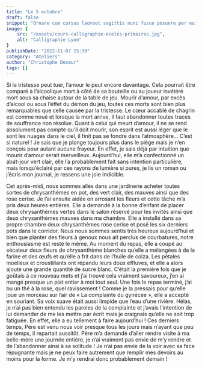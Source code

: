 ```yaml
---
title: "Le 5 octobre"
draft: false
snippet: "Ornare cum cursus laoreet sagittis nunc fusce posuere per euismod dis vehicula a, semper fames lacus maecenas dictumst pulvinar neque enim non potenti. Torquent hac sociosqu eleifend potenti."
image: {
    src: "/assets/cours-calligraphie-ecoles-primaires.jpg",
    alt: "Calligraphie Lyon"
}
publishDate: "2022-11-07 15:39"
category: "Ateliers"
author: "Christophe Desmur"
tags: []
---
```


Si la tristesse peut tuer, l’amour le peut encore davantage. Cela pourrait être comparé à l’alcoolique mort à côté de sa bouteille ou au joueur invétéré mort sous sa chaise autour de la table de jeu. Mourir d’amour, par excès d’alcool ou sous l’effet du démon du jeu, toutes ces morts sont bien plus remarquables que celle causée par la tristesse. Le cœur accablé de chagrin est comme noué et lorsque la mort arrive, il faut abandonner toutes traces de souffrance non résolue. Quant à celui qui meurt d’amour, il ne se rend absolument pas compte qu’il doit mourir, son esprit est aussi léger que le sont les nuages dans le ciel, il finit pas se fondre dans l’atmosphère... C’est si naturel ! Je sais que je plonge toujours plus dans le piège mais je n’en conçois pour autant aucune frayeur. En effet, je sais déjà par intuition que mourir d’amour serait merveilleux. Aujourd’hui, elle m’a confectionné un abat-jour vert clair, elle l’a probablement fait sans intention particulière, mais lorsqu’éclairé par ces rayons de lumière si pures, je lis un roman ou j’écris mon journal, je ressens une joie indicible.

Cet après-midi, nous sommes allés dans une jardinerie acheter toutes sortes de chrysanthèmes en pot, des vert clair, des mauves ainsi que des rose cerise. Je l’ai ensuite aidée en arrosant les fleurs et cette tâche m’a pris deux heures entières. Elle a demandé à la bonne d’enfant de placer deux chrysanthèmes vertes dans le salon réservé pour les invités ainsi que deux chrysanthèmes mauves dans ma chambre. Elle a installé dans sa propre chambre deux chrysanthèmes rose cerise et posé les six derniers pots dans le corridor. Nous nous sommes sentis très heureux aujourd’hui et bien que planter des fleurs à genoux nous ait perclus de courbatures, notre enthousiasme est resté le même. Au moment du repas, elle a coupé au sécateur deux fleurs de chrysanthème blanches qu’elle a mélangées à de la farine et des œufs et qu’elle a frit dans de l’huile de colza. Les pétales moelleux et croustillants ont répandu leurs doux effluves, et elle a alors ajouté une grande quantité de sucre blanc. C’était la première fois que je goûtais à ce nouveau mets et j’ai trouvé cela vraiment savoureux, j’en ai mangé presque un plat entier à moi tout seul. Une fois le repas terminé, j’ai bu un thé à la rose, quel ravissement ! Comme je la pressais pour qu’elle joue un morceau sur l’air de « La complainte du gynécée », elle a accepté en souriant. Sa voix suave était aussi limpide que l’eau d’une rivière. Hélas, je n’ai pas bien entendu les paroles de la complainte et j’avais l’intention de lui demander de me les mettre par écrit mais je craignais qu’elle ne soit trop fatiguée. En effet, elle a eu tellement à faire aujourd’hui ! Ces derniers temps, Père est venu nous voir presque tous les jours mais n’ayant que peu de temps, il repartait aussitôt. Père m’a demandé d’aller rendre visite à ma belle-mère une journée entière, je n’ai vraiment pas envie de m’y rendre et de l’abandonner ainsi à sa solitude ! Je n’ai pas envie de la voir avec sa face répugnante mais je ne peux faire autrement que remplir mes devoirs au moins pour la forme. Je m’y rendrai donc probablement demain !

